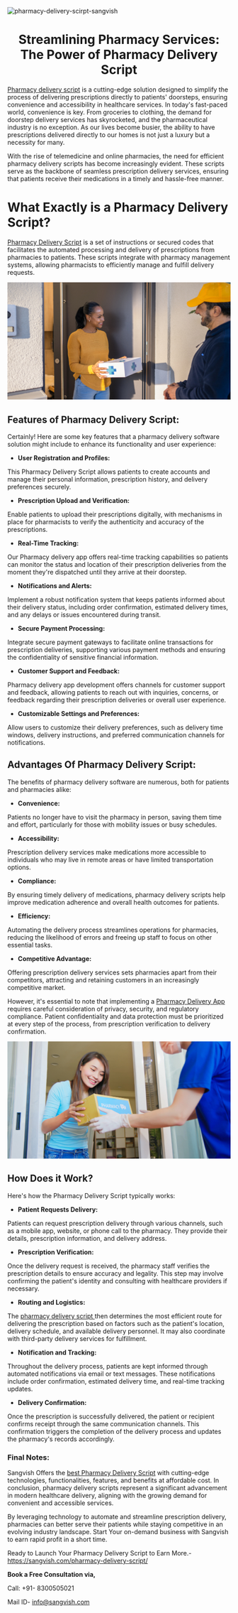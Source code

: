 ![pharmacy-delivery-scirpt-sangvish](https://github.com/sangvishtechnologies/pharmacy-delivery-script/assets/161323540/708fb6b9-1978-4efc-bf48-6a6fc44dd114)


<h1 align="center">Streamlining Pharmacy Services: The Power of Pharmacy Delivery Script</h1>

[Pharmacy delivery script](https://sangvish.com/pharmacy-delivery-script/) is a cutting-edge solution designed to simplify the process of delivering prescriptions directly to patients' doorsteps, ensuring convenience and accessibility in healthcare services.
In today's fast-paced world, convenience is key. From groceries to clothing, the demand for doorstep delivery services has skyrocketed, and the pharmaceutical industry is no exception. As our lives become busier, the ability to have prescriptions delivered directly to our homes is not just a luxury but a necessity for many.

With the rise of telemedicine and online pharmacies, the need for efficient pharmacy delivery scripts has become increasingly evident. These scripts serve as the backbone of seamless prescription delivery services, ensuring that patients receive their medications in a timely and hassle-free manner.

# What Exactly is a Pharmacy Delivery Script?
[Pharmacy Delivery Script](https://sangvish.com/pharmacy-delivery-script/) is a set of instructions or secured codes that facilitates the automated processing and delivery of prescriptions from pharmacies to patients. These scripts integrate with pharmacy management systems, allowing pharmacists to efficiently manage and fulfill delivery requests.

<div class="Box-sc-g0xbh4-0 iIZCet"><img alt=“pharmacydeliveryapp.png" src="https://github.com/sangvishtechnologies/pharmacy-delivery-script/blob/main/images/pharmacy-delivery-app.png" data-hpc="true" class="Box-sc-g0xbh4-0 kzRgrI"></div> 

## Features of Pharmacy Delivery Script: 
Certainly! Here are some key features that a pharmacy delivery software solution might include to enhance its functionality and user experience:
* **User Registration and Profiles:** 

This Pharmacy Delivery Script allows patients to create accounts and manage their personal information, prescription history, and delivery preferences securely.
* **Prescription Upload and Verification:** 

Enable patients to upload their prescriptions digitally, with mechanisms in place for pharmacists to verify the authenticity and accuracy of the prescriptions.
* **Real-Time Tracking:** 

Our Pharmacy delivery app offers real-time tracking capabilities so patients can monitor the status and location of their prescription deliveries from the moment they're dispatched until they arrive at their doorstep.
* **Notifications and Alerts:** 

Implement a robust notification system that keeps patients informed about their delivery status, including order confirmation, estimated delivery times, and any delays or issues encountered during transit.
* **Secure Payment Processing:** 

Integrate secure payment gateways to facilitate online transactions for prescription deliveries, supporting various payment methods and ensuring the confidentiality of sensitive financial information.
* **Customer Support and Feedback:** 

Pharmacy delivery app development offers channels for customer support and feedback, allowing patients to reach out with inquiries, concerns, or feedback regarding their prescription deliveries or overall user experience.
* **Customizable Settings and Preferences:** 

Allow users to customize their delivery preferences, such as delivery time windows, delivery instructions, and preferred communication channels for notifications.
## Advantages Of Pharmacy Delivery Script: 
The benefits of pharmacy delivery software are numerous, both for patients and pharmacies alike:
* **Convenience:** 

Patients no longer have to visit the pharmacy in person, saving them time and effort, particularly for those with mobility issues or busy schedules.
* **Accessibility:** 

Prescription delivery services make medications more accessible to individuals who may live in remote areas or have limited transportation options.
* **Compliance:** 

By ensuring timely delivery of medications, pharmacy delivery scripts help improve medication adherence and overall health outcomes for patients.
* **Efficiency:** 

Automating the delivery process streamlines operations for pharmacies, reducing the likelihood of errors and freeing up staff to focus on other essential tasks.
* **Competitive Advantage:** 

Offering prescription delivery services sets pharmacies apart from their competitors, attracting and retaining customers in an increasingly competitive market.

However, it's essential to note that implementing a [Pharmacy Delivery App ](https://sangvish.com/pharmacy-delivery-script/)requires careful consideration of privacy, security, and regulatory compliance. Patient confidentiality and data protection must be prioritized at every step of the process, from prescription verification to delivery confirmation.

<div class="Box-sc-g0xbh4-0 iIZCet"><img alt=“pharmacydeliveryscript.png" src="https://github.com/sangvishtechnologies/pharmacy-delivery-script/blob/main/images/pharmacy-delivery-scirpt.png" data-hpc="true" class="Box-sc-g0xbh4-0 kzRgrI"></div> 

## How Does it Work?
Here's how the Pharmacy Delivery Script typically works:
* **Patient Requests Delivery:** 

Patients can request prescription delivery through various channels, such as a mobile app, website, or phone call to the pharmacy. They provide their details, prescription information, and delivery address.
* **Prescription Verification:** 

Once the delivery request is received, the pharmacy staff verifies the prescription details to ensure accuracy and legality. This step may involve confirming the patient's identity and consulting with healthcare providers if necessary.
* **Routing and Logistics:** 

The [pharmacy delivery script ](https://sangvish.com/pharmacy-delivery-script/)then determines the most efficient route for delivering the prescription based on factors such as the patient's location, delivery schedule, and available delivery personnel. It may also coordinate with third-party delivery services for fulfillment.
* **Notification and Tracking:** 

Throughout the delivery process, patients are kept informed through automated notifications via email or text messages. These notifications include order confirmation, estimated delivery time, and real-time tracking updates.
* **Delivery Confirmation:** 

Once the prescription is successfully delivered, the patient or recipient confirms receipt through the same communication channels. This confirmation triggers the completion of the delivery process and updates the pharmacy's records accordingly.
### Final Notes: 

Sangvish Offers the [best Pharmacy Delivery Script](https://sangvish.com/pharmacy-delivery-script/) with cutting-edge technologies, functionalities, features, and benefits at affordable cost. In conclusion, pharmacy delivery scripts represent a significant advancement in modern healthcare delivery, aligning with the growing demand for convenient and accessible services. 

By leveraging technology to automate and streamline prescription delivery, pharmacies can better serve their patients while staying competitive in an evolving industry landscape. Start  Your on-demand business with Sangvish to earn rapid profit in a short time. 

Ready to Launch Your Pharmacy Delivery Script to Earn More.- https://sangvish.com/pharmacy-delivery-script/ 


**Book a Free Consultation via,**

Call: +91- 8300505021

Mail ID- info@sangvish.com
